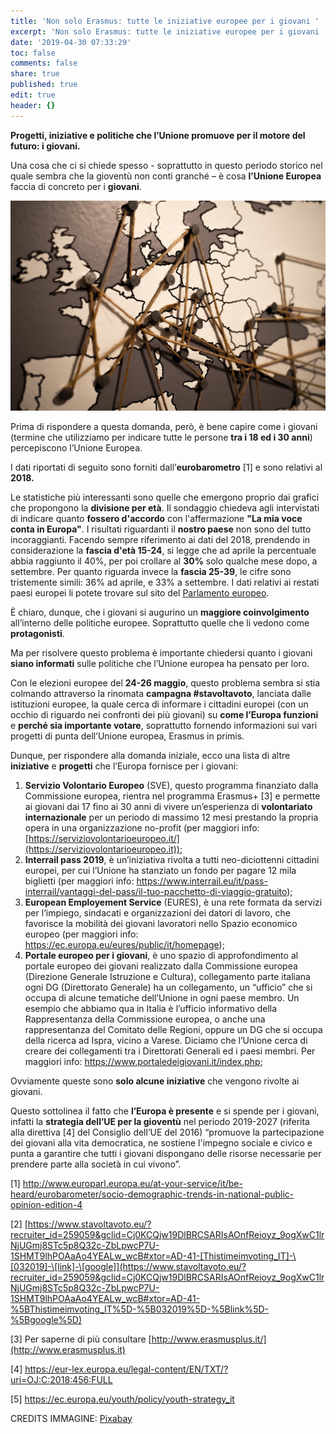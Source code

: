 ```yaml
---
title: 'Non solo Erasmus: tutte le iniziative europee per i giovani '
excerpt: 'Non solo Erasmus: tutte le iniziative europee per i giovani '
date: '2019-04-30 07:33:29'
toc: false
comments: false
share: true
published: true
edit: true
header: {}
---
```

**Progetti, iniziative e politiche che l’Unione promuove per il motore del futuro: i giovani.**

Una cosa che ci si chiede spesso - soprattutto in questo periodo storico nel quale sembra che la gioventù non conti granché – è cosa **l’Unione Europea** faccia di concreto per i **giovani**.

![](/assets/images/foto-theandrasbarta.jpg)

Prima di rispondere a questa domanda, però, è bene capire come i giovani (termine che utilizziamo per indicare tutte le persone **tra i 18 ed i 30 anni**) percepiscono l’Unione Europea.

I dati riportati di seguito sono forniti dall’**eurobarometro** \[1]  e sono relativi al **2018.** 

Le statistiche più interessanti sono quelle che emergono proprio dai grafici che propongono la **divisione per età**. Il sondaggio chiedeva agli intervistati di indicare quanto **fossero d'accordo** con l'affermazione **"La mia voce conta in Europa"**. I risultati riguardanti il **nostro paese** non sono del tutto incoraggianti. Facendo sempre riferimento ai dati del 2018, prendendo in considerazione la **fascia d'età 15-24**, si legge che ad aprile la percentuale abbia raggiunto il 40%, per poi crollare al **30%** solo qualche mese dopo, a settembre. Per quanto riguarda invece la **fascia 25-39**, le cifre sono tristemente simili: 36% ad aprile, e 33% a settembre.  I dati relativi ai restati paesi europei li potete trovare sul sito del [Parlamento europeo](http://www.europarl.europa.eu/at-your-service/it/be-heard/eurobarometer/socio-demographic-trends-in-national-public-opinion-edition-4).

È chiaro, dunque, che i giovani si augurino un **maggiore coinvolgimento** all’interno delle politiche europee. Soprattutto quelle che li vedono come **protagonisti**.

Ma per risolvere questo problema è importante chiedersi quanto i giovani **siano informati** sulle politiche che l’Unione europea ha pensato per loro.

Con le elezioni europee del **24-26 maggio**, questo problema sembra si stia colmando attraverso la rinomata **campagna #stavoltavoto**, lanciata dalle istituzioni europee, la quale cerca di informare i cittadini europei (con un occhio di riguardo nei confronti dei più giovani) su **come l’Europa funzioni** e **perché sia importante votare**, soprattutto fornendo informazioni sui vari progetti di punta dell’Unione europea, Erasmus in primis.

Dunque, per rispondere alla domanda iniziale, ecco una lista di altre **iniziative** e **progetti** che l’Europa fornisce per i giovani:

1. **Servizio Volontario Europeo** (SVE), questo programma finanziato dalla Commissione europea, rientra nel programma Erasmus+ \[3] e permette ai giovani dai 17 fino ai 30 anni di vivere un’esperienza di **volontariato internazionale** per un periodo di massimo 12 mesi prestando la propria opera in una organizzazione no-profit (per maggiori info: [https://serviziovolontarioeuropeo.it/](https://serviziovolontarioeuropeo.it));
2. **Interrail pass 2019**, è un’iniziativa rivolta a tutti neo-diciottenni cittadini europei, per cui l’Unione ha stanziato un fondo per pagare 12 mila biglietti (per maggiori info: <https://www.interrail.eu/it/pass-interrail/vantaggi-del-pass/il-tuo-pacchetto-di-viaggio-gratuito>);
3. **European Employement Service** (EURES), è una rete formata da servizi per l’impiego, sindacati e organizzazioni dei datori di lavoro, che favorisce la mobilità dei giovani lavoratori nello Spazio economico europeo (per maggiori info: <https://ec.europa.eu/eures/public/it/homepage>);
4. **Portale europeo per i giovani**, è uno spazio di approfondimento al portale europeo dei giovani realizzato dalla Commissione europea (Direzione  Generale Istruzione e  Cultura), collegamento parte italiana ogni DG (Direttorato Generale) ha un collegamento, un “ufficio” che si occupa di alcune tematiche dell’Unione in ogni paese membro. Un esempio che abbiamo qua in Italia è l’ufficio informativo della Rappresentanza della Commissione europea, o anche una rappresentanza del Comitato delle Regioni, oppure un DG che si occupa della ricerca ad Ispra, vicino a Varese. Diciamo che l’Unione cerca di creare dei collegamenti tra i Direttorati Generali ed i paesi membri. Per maggiori info: <https://www.portaledeigiovani.it/index.php>;

Ovviamente queste sono **solo alcune iniziative** che vengono rivolte ai giovani. 

Questo sottolinea il fatto che **l’Europa è presente** e si spende per i giovani, infatti la **strategia dell’UE per la gioventù** nel periodo 2019-2027 (riferita alla direttiva \[4] del Consiglio dell’UE del 2016) “promuove la partecipazione dei giovani alla vita democratica, ne sostiene l'impegno sociale e civico e punta a garantire che tutti i giovani dispongano delle risorse necessarie per prendere parte alla società in cui vivono”. 

\[1] <http://www.europarl.europa.eu/at-your-service/it/be-heard/eurobarometer/socio-demographic-trends-in-national-public-opinion-edition-4>

\[2] \[https://www.stavoltavoto.eu/?recruiter_id=259059&gclid=Cj0KCQjw19DlBRCSARIsAOnfReioyz_9ogXwC1lrNjUGmj8STc5p8Q32c-ZbLpwcP7U-1SHMT9lhPOAaAo4YEALw_wcB#xtor=AD-41-[Thistimeimvoting_IT]-\[032019]-\[link]-\[google]](https://www.stavoltavoto.eu/?recruiter_id=259059&gclid=Cj0KCQjw19DlBRCSARIsAOnfReioyz_9ogXwC1lrNjUGmj8STc5p8Q32c-ZbLpwcP7U-1SHMT9lhPOAaAo4YEALw_wcB#xtor=AD-41-%5BThistimeimvoting_IT%5D-%5B032019%5D-%5Blink%5D-%5Bgoogle%5D) 

\[3] Per saperne di più consultare [http://www.erasmusplus.it/](http://www.erasmusplus.it) 

\[4] <https://eur-lex.europa.eu/legal-content/EN/TXT/?uri=OJ:C:2018:456:FULL>

\[5] <https://ec.europa.eu/youth/policy/youth-strategy_it>

CREDITS IMMAGINE: [Pixabay](https://pixabay.com/it/photos/mondo-europa-mappa-connessioni-1264062/)
